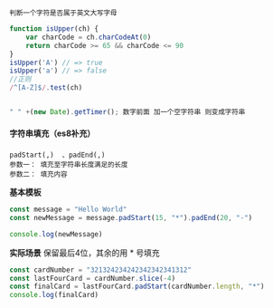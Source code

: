 	判断一个字符是否属于英文大写字母
```javascript
function isUpper(ch) { 
	var charCode = ch.charCodeAt(0) 
	return charCode >= 65 && charCode <= 90 
} 
isUpper('A') // => true 
isUpper('a') // => false 
//正则
/^[A-Z]$/.test(ch)

```

```javascript

" " +(new Date).getTimer(); 数字前面 加一个空字符串 则变成字符串

```


#### 字符串填充（es8补充）
	padStart(,)  、padEnd(,)
	参数一： 填充至字符串长度满足的长度
	参数二： 填充内容
**基本模板**
```js
const message = "Hello World"
const newMessage = message.padStart(15, "*").padEnd(20, "-")

console.log(newMessage)
```
**实际场景**
	保留最后4位，其余的用 * 号填充
```js
const cardNumber = "321324234242342342341312"
const lastFourCard = cardNumber.slice(-4)
const finalCard = lastFourCard.padStart(cardNumber.length, "*")
console.log(finalCard)
```


